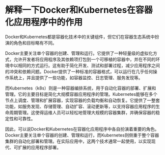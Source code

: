 # 解释一下Docker和Kubernetes在容器化应用程序中的作用

Docker和Kubernetes都是容器化技术中的关键组件，但它们在容器生态系统中扮演的角色和目标略有不同。

Docker主要关注单个容器的创建、管理和运行。它提供了一种轻量级的虚拟化方式，允许开发者将应用程序及其依赖项打包到一个可移植的容器中，并在不同的环境中以相同的方式运行。这有助于简化开发、测试和部署过程，减少应用程序之间的冲突和依赖问题。Docker提供了一种标准的容器格式，可以运行在几乎任何操作系统上，并且提供了一些功能，如容器监控、日志管理、服务发现等。

而Kubernetes（k8s）则是一种容器编排系统，用于自动化容器的部署、扩展和管理。它的主要目标是简化大规模容器应用程序的管理。Kubernetes能够在多个节点上调度、管理和扩展容器，实现容器的负载均衡和自动恢复。它提供了一整套功能，如服务发现、存储管理、自动扩容、滚动更新等，以支持容器应用程序的生命周期管理。这使得运维人员可以轻松地管理大规模的容器集群，并确保容器的稳定性和可靠性。

因此，可以说Docker和Kubernetes在容器化应用程序中各自扮演着重要的角色。Docker主要关注单个容器的创建、管理和运行，而Kubernetes则侧重于整个容器集群的自动化部署和管理。在实际应用中，这两个技术通常一起使用，以实现现代、可扩展的应用程序部署。


